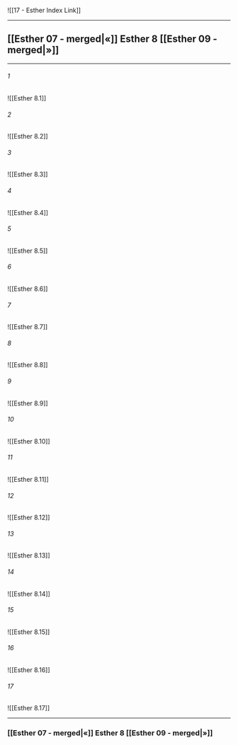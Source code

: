![[17 - Esther Index Link]]

---
##  [[Esther 07 - merged|«]] Esther 8 [[Esther 09 - merged|»]]

---

###### 1
![[Esther 8.1]] 

###### 2
![[Esther 8.2]] 

###### 3
![[Esther 8.3]] 

###### 4
![[Esther 8.4]]

###### 5 
![[Esther 8.5]] 

###### 6
![[Esther 8.6]] 

###### 7
![[Esther 8.7]] 

###### 8
![[Esther 8.8]] 

###### 9
![[Esther 8.9]] 

###### 10
![[Esther 8.10]] 

###### 11
![[Esther 8.11]] 

###### 12
![[Esther 8.12]]

###### 13
![[Esther 8.13]] 

###### 14
![[Esther 8.14]] 

###### 15
![[Esther 8.15]]

###### 16
![[Esther 8.16]] 

###### 17
![[Esther 8.17]]


---
###  [[Esther 07 - merged|«]] Esther 8 [[Esther 09 - merged|»]]